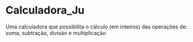 # Calculadora_Ju
Uma calculadora que possibilita o cálculo (em inteiros) das operações de: soma, subtração, divisão e multiplicação
